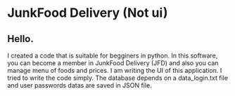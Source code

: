 # JunkFood Delivery (Not ui)
## Hello.
I created a code that is suitable for begginers in python. In this software, you can become a member in JunkFood Delivery (JFD) and also you can manage menu of foods and prices.
I am writing the UI of this application.
I tried to write the code simply.
The database depends on a data_login.txt file and user passwords datas are saved in JSON file.
